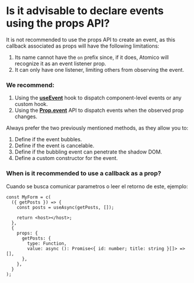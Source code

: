# Is it advisable to declare events using the props API?

It is not recommended to use the props API to create an event, as this callback associated as props will have the following limitations:

1. Its name cannot have the `on` prefix since, if it does, Atomico will recognize it as an event listener prop.
2. It can only have one listener, limiting others from observing the event.

### **We recommend**:

1. Using the [**useEvent**](../../api/hooks/useevent.md) hook to dispatch component-level events or any custom hook.
2. Using the [**Prop.event**](../../api/props/#prop.event) API to dispatch events when the observed prop changes.

Always prefer the two previously mentioned methods, as they allow you to:

1. Define if the event bubbles.
2. Define if the event is cancelable.
3. Define if the bubbling event can penetrate the shadow DOM.
4. Define a custom constructor for the event.

### When is it recommended to use a callback as a prop?

Cuando se busca comunicar parametros o leer el retorno de este, ejemplo:

```tsx
const MyForm = c(
  ({ getPosts }) => {
    const posts = useAsync(getPosts, []);

    return <host></host>;
  },
  {
    props: {
      getPosts: {
        type: Function,
        value: async (): Promise<{ id: number; title: string }[]> => [],
      },
    },
  }
);
```
